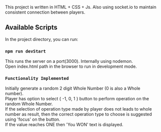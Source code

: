 This project is written in HTML + CSS + Js. Also using socket.io to maintain consistent connection between players.

## Available Scripts

In the project directory, you can run:

### `npm run devStart`

This runs the server on a port(3000). Internally using nodemon.<br />
Open index.html path in the browser to run in development mode.

### `Functionality Implemented`

Initially generate a random 2 digit Whole Number (0 is also a Whole number).<br />
Player has option to select { -1, 0, 1 } button to perform operation on the random Whole Number.<br />
If the selection of operation type made by player does not leads to whole number as result, then the correct operation type to choose is suggested using 'focus' on the button.<br />
If the value reaches ONE then 'You WON' text is displayed.
